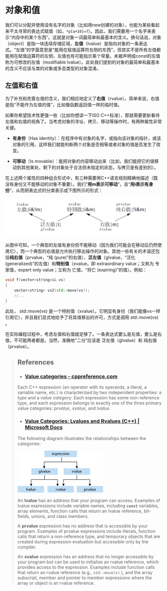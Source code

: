# 对象和值

我们可以分配并使用没有名字的对象（比如用new创建的对象），也能为某些看起来不太寻常的表达式赋值（如，`*p[a+10]=7`）。因此，我们需要用一个名字来表示“内存中的某个东西”。这就是对象一词最简单和最基本的含义。换句话说，对象（object）是指一块连续存储区域，**左值**（lvalue）是指向对象的一条表达式。“左值”的字面意思是“能用在赋值运算符左侧的东西”，但其实不是所有左值都能用在赋值运算符的左侧，左值也有可能指示某个常量。未被声明成const的左值称为可修改的左值（modifiable  lvalue）。此处我们提到的对象的最简单和最基本的含义不应该与类的对象或多态类型的对象混淆。 

## 左值和右值

为了补充和完善左值的含义，我们相应地定义了**右值**（rvalue）。简单来说，右值是指“不能作为左值的值”，比如像函数返回值一样的临时值。

如果你希望技术性更强一些（比如你想读一下ISO  C++标准），那就需要更新看待左值和右值的视角了。当考虑对象的寻址、拷贝、移动等操作时，有两种属性非常关键。

- **有身份**（Has  identity）：在程序中有对象的名字，或指向该对象的指针，或该对象的引用，这样我们就能判断两个对象是否相等或者对象的值是否发生了改变。

- **可移动**（Is  movable）：能把对象的内容移动出来（比如，我们能把它的值移动到其他某处，剩下的对象处于合法但未指定的状态，与拷贝是有差别的）。

在上述两个属性的四种组合形式中，有三种需要用C++语言规则精确地描述（既没有身份又不能移动的对象不重要）。我们“**用m表示可移动**”，且“**用i表示有身份**”，从而把表达式的分类表示成下图所示的形式：

![Ch13_06_ValueCategory0.png](../../Images/Chapter13/Ch13_06_ValueCategory0.png)

从图中可知，一个典型的左值有身份但不能移动（因为我们可能会在移动后仍然使用它），而一个典型的右值是允许执行移出操作的对象。其他一些有关的术语还包括**纯右值**（prvalue，“纯 (pure)”的右值）、**泛左值**（glvalue，“泛化 (generalized)”的左值）和**特别值**（xvalue，即 extraordinary value；又称为 专家值，expert only value；又称为 亡值，“将亡 (expiring)”的值）。例如：

```cpp
void f(vector<string>&& vs)
{
	vector<string> vs2(std::move(vs));
	//...
}
```

此处， std::move(vs) 是一个特别值（xvalue）。它明显有身份（我们能像vs一样引用它），并且我们显式地给予了将其值移出的许可，方式是调用 std::move(vs) 。

在实际编程过程中，考虑左值和右值就足够了。一条表达式要么是左值，要么是右值，不可能两者都是。当然，准确地“二分”应该是 泛左值（glvalue）和 纯右值（prvalue）。



> ## References
>
> - ### [Value categories - cppreference.com](https://en.cppreference.com/w/cpp/language/value_category)
>
> Each C++ expression (an operator with its operands, a literal, a variable name, etc.) is characterized by two independent properties: a *type* and a *value category*. Each expression has some non-reference type, and each expression  belongs to exactly one of the three primary value categories: *prvalue*, *xvalue*, and *lvalue*.
>
>
> - ### [Value Categories: Lvalues and Rvalues (C++) | Microsoft Docs](https://docs.microsoft.com/en-us/cpp/cpp/lvalues-and-rvalues-visual-cpp?view=msvc-160)
>
>
> The following diagram illustrates the relationships between the categories:
>
> ![Ch13_06_ValueCategory1.png](../../Images/Chapter13/Ch13_06_ValueCategory1.png)
>
> An **lvalue** has an address that your program can access. Examples of lvalue expressions include variable names, including **`const`** variables, array elements, function calls that return an lvalue reference, bit-fields, unions, and class members.
>
> A **prvalue** expression has no address that is accessible by your program. Examples of prvalue expressions include literals, function calls that return a non-reference type, and temporary objects that are created during expression evaluation but accessible only by the compiler.
>
> An **xvalue** expression has an address that no longer accessible by your program but can be used to initialize an rvalue reference, which provides access to the expression. Examples include function calls that return an rvalue reference (e.g., `std::move(x)` ), and the array subscript, member and pointer to member expressions where the array or object is an rvalue reference.


